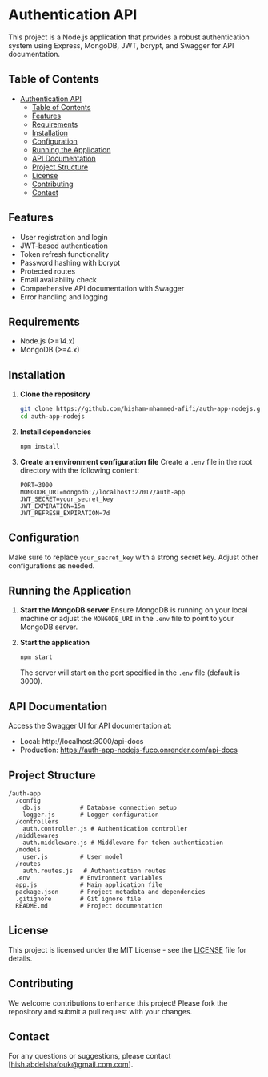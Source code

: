 # Authentication API

This project is a Node.js application that provides a robust authentication system using Express, MongoDB, JWT, bcrypt, and Swagger for API documentation.

## Table of Contents

- [Authentication API](#authentication-api)
  - [Table of Contents](#table-of-contents)
  - [Features](#features)
  - [Requirements](#requirements)
  - [Installation](#installation)
  - [Configuration](#configuration)
  - [Running the Application](#running-the-application)
  - [API Documentation](#api-documentation)
  - [Project Structure](#project-structure)
  - [License](#license)
  - [Contributing](#contributing)
  - [Contact](#contact)

## Features

- User registration and login
- JWT-based authentication
- Token refresh functionality
- Password hashing with bcrypt
- Protected routes
- Email availability check
- Comprehensive API documentation with Swagger
- Error handling and logging

## Requirements

- Node.js (>=14.x)
- MongoDB (>=4.x)

## Installation

1. **Clone the repository**

   ```bash
   git clone https://github.com/hisham-mhammed-afifi/auth-app-nodejs.git
   cd auth-app-nodejs
   ```

2. **Install dependencies**

   ```bash
   npm install
   ```

3. **Create an environment configuration file**
   Create a `.env` file in the root directory with the following content:
   ```env
   PORT=3000
   MONGODB_URI=mongodb://localhost:27017/auth-app
   JWT_SECRET=your_secret_key
   JWT_EXPIRATION=15m
   JWT_REFRESH_EXPIRATION=7d
   ```

## Configuration

Make sure to replace `your_secret_key` with a strong secret key. Adjust other configurations as needed.

## Running the Application

1. **Start the MongoDB server**
   Ensure MongoDB is running on your local machine or adjust the `MONGODB_URI` in the `.env` file to point to your MongoDB server.

2. **Start the application**

   ```bash
   npm start
   ```

   The server will start on the port specified in the `.env` file (default is 3000).

## API Documentation

Access the Swagger UI for API documentation at:

- Local: http://localhost:3000/api-docs
- Production: https://auth-app-nodejs-fuco.onrender.com/api-docs

## Project Structure

```
/auth-app
  /config
    db.js           # Database connection setup
    logger.js       # Logger configuration
  /controllers
    auth.controller.js # Authentication controller
  /middlewares
    auth.middleware.js # Middleware for token authentication
  /models
    user.js         # User model
  /routes
    auth.routes.js   # Authentication routes
  .env              # Environment variables
  app.js            # Main application file
  package.json      # Project metadata and dependencies
  .gitignore        # Git ignore file
  README.md         # Project documentation
```

## License

This project is licensed under the MIT License - see the [LICENSE](LICENSE) file for details.

## Contributing

We welcome contributions to enhance this project! Please fork the repository and submit a pull request with your changes.

## Contact

For any questions or suggestions, please contact [hish.abdelshafouk@gmail.com.com].
